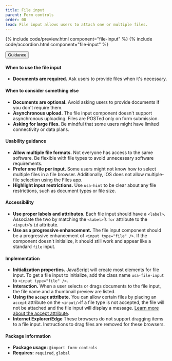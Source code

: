 ```yaml
---
title: File input
parent: Form controls
order: 08
lead: File input allows users to attach one or multiple files.
---
```


{% include code/preview.html component="file-input" %}
{% include code/accordion.html component="file-input" %}

<div class="usa-accordion usa-accordion--bordered site-accordion-docs">
  <button class="usa-button-unstyled usa-accordion__button"
      aria-expanded="true" aria-controls="file-input-docs">
    Guidance
  </button>
  <div id="file-input-docs" aria-hidden="false" class="usa-accordion__content site-component-usage">
    <h4>When to use the file input</h4>
    <ul class="usa-content-list">
      <li><strong>Documents are required.</strong> Ask users to provide files
      when it's necessary.</li>
    </ul>
    <h4>When to consider something else</h4>
    <ul class="usa-content-list">
      <li><strong>Documents are optional.</strong> Avoid asking users to provide documents if you don't require them.</li>
      <li><strong>Asynchronous upload.</strong> The file input component doesn't support asynchronous uploading. Files are POSTed only on form submission.</li>
      <li><strong>Asking for large files.</strong> Be mindful that some users might have limited connectivity or data plans.</li>
    </ul>
    <h4>Usability guidance</h4>
    <ul class="usa-content-list">
      <li>
        <strong>Allow multiple file formats.</strong> Not everyone has access to
        the same software. Be flexible with file types to avoid unnecessary software requirements.
      </li>
      <li>
        <strong>Prefer one file per input.</strong> Some users might not know how
        to select multiple files in a file browser. Additionally, iOS does not
        allow multiple-file selection using the Files app.
      </li>
      <li>
        <strong>Highlight input restrictions.</strong> Use <code>usa-hint</code>
        to be clear about any file restrictions, such as document types or file size.
      </li>
    </ul>
    <h4 class="usa-heading">Accessibility</h4>
    <ul class="usa-content-list">
      <li>
        <strong>Use proper labels and attributes.</strong> Each file input should
        have a <code>&lt;label&gt;</code>. Associate the two by matching the
        <code>&lt;label&gt;</code>’s <code>for</code> attribute to the
        <code>&lt;input&gt;</code>’s <code>id</code> attribute.
      </li>
      <li>
        <strong>Use as a progressive enhancement.</strong> The file input
        component should be a progressive enhancement of <code>&lt;input type="file" /&gt;</code>.
        If the component doesn't initialize, it should still work and appear like
        a standard <code>file</code> input.
      </li>
    </ul>
    <h4 class="usa-heading">Implementation</h4>
    <ul class="usa-content-list">
      <li>
        <strong>Initialization properties.</strong> JavaScript will create most
        elements for file input. To get a file input to initialize, add the class
        name <code>usa-file-input</code> to <code>&lt;input type="file" /&gt;</code>.
      </li>
      <li>
        <strong>Interaction.</strong> When a user selects or drags documents to
        the file input, the file name and a thumbnail preview are listed.
      </li>
      <li>
        <strong>Using the <code>accept</code> attribute.</strong> You can allow
        certain files by placing an <code>accept</code> attribute on the
        <code>&lt;input/&gt;</code>If a file type is not accepted, the file will
        not be attached and the file input will display a message.
        <a href="https://developer.mozilla.org/en-US/docs/Web/HTML/Element/input/file#attr-accept">Learn more about the accept attribute</a>.
      </li>
      <li>
        <strong>Internet Explorer/Edge</strong> These browsers do not support
        dragging items to a file input. Instructions to drag files are removed for
        these browsers.
      </li>
    </ul>
    <h4 class="usa-heading">Package information</h4>
    <ul class="usa-content-list">
      <li>
        <strong>Package usage:</strong> <code>@import form-controls</code>
      </li>
      <li>
        <strong>Requires:</strong> <code>required</code>, <code>global</code>
      </li>
    </ul>
  </div>
</div>
